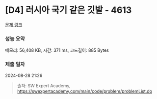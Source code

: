 # [D4] 러시아 국기 같은 깃발 - 4613 

[문제 링크](https://swexpertacademy.com/main/code/problem/problemDetail.do?contestProbId=AWQl9TIK8qoDFAXj) 

### 성능 요약

메모리: 56,408 KB, 시간: 371 ms, 코드길이: 885 Bytes

### 제출 일자

2024-08-28 21:26



> 출처: SW Expert Academy, https://swexpertacademy.com/main/code/problem/problemList.do